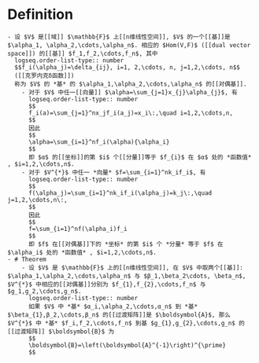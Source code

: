 # Definition
	- 设 $V$ 是[[域]] $\mathbb{F}$ 上[[n维线性空间]], $V$ 的一个[[基]]是 $\alpha_1, \alpha_2,\cdots,\alpha_n$. 相应的 $Hom(V,F)$ ([[dual vector space]]) 的[[基]] $f_1,f_2,\cdots,f_n$, 其中
	  logseq.order-list-type:: number
	  $$f_i(\alpha_j)=\delta_{ij}, i=1, 2,\cdots, n, j=1,2,\cdots, n$$
	  ([[克罗内克δ函数]])
	  称为 $V$ 的 *基* 的 $\alpha_1,\alpha_2,\cdots,\alpha_n$ 的[[对偶基]].
		- 对于 $V$ 中任一[[向量]] $\alpha=\sum_{j=1}x_{j}\alpha_{j}$, 有
		  logseq.order-list-type:: number
		  $$
		  f_i(a)=\sum_{j=1}^nx_jf_i(a_j)=x_i\:,\quad i=1,2,\cdots,n,
		  $$
		  因此
		  $$
		  \alpha=\sum_{i=1}^nf_i(\alpha){\alpha_i}
		  $$
		  即 $α$ 的[[坐标]]的第 $i$ 个[[分量]]等于 $f_{i}$ 在 $α$ 处的 *函数值* , $i=1,2,\cdots,n$.
		- 对于 $V^{*}$ 中任一 *向量* $f=\sum_{i=1}^nk_if_i$, 有
		  logseq.order-list-type:: number
		  $$
		  f(\alpha_j)=\sum_{i=1}^nk_if_i(\alpha_j)=k_j\:,\quad j=1,2,\cdots,n\:,
		  $$
		  因此
		  $$
		  f=\sum_{i=1}^nf(\alpha_i)f_i
		  $$
		  即 $f$ 在[[对偶基]]下的 *坐标* 的第 $i$ 个 *分量* 等于 $f$ 在 $\alpha_i$ 处的 *函数值* , $i=1,2,\cdots,n$.
	- # Theorem
		- 设 $V$ 是 $\mathbb{F}$ 上的[[n维线性空间]], 在 $V$ 中取两个[[基]]: $\alpha_1,\alpha_2,\cdots,\alpha_n$ 与 $β_1,\beta_2\cdots, \beta_n$, $V^{*}$ 中相应的[[对偶基]]分别为 $f_{1},f_{2},\cdots,f_n$ 与 $g_1,g_2,\cdots,g_n$. 
		  logseq.order-list-type:: number
		  如果 $V$ 中 *基* $α_i,\alpha_2,\cdots,α_n$ 到 *基* $\beta_{1},β_2,\cdots,β_n$ 的[[过渡矩阵]]是 $\boldsymbol{A}$, 那么 $V^{*}$ 中 *基* $f_i,f_2,\cdots,f_n$ 到基 $g_{1},g_{2},\cdots,g_n$ 的[[过渡矩阵]] $\boldsymbol{B}$ 为
		  $$
		  \boldsymbol{B}=\left(\boldsymbol{A}^{-1}\right)^{\prime}
		  $$